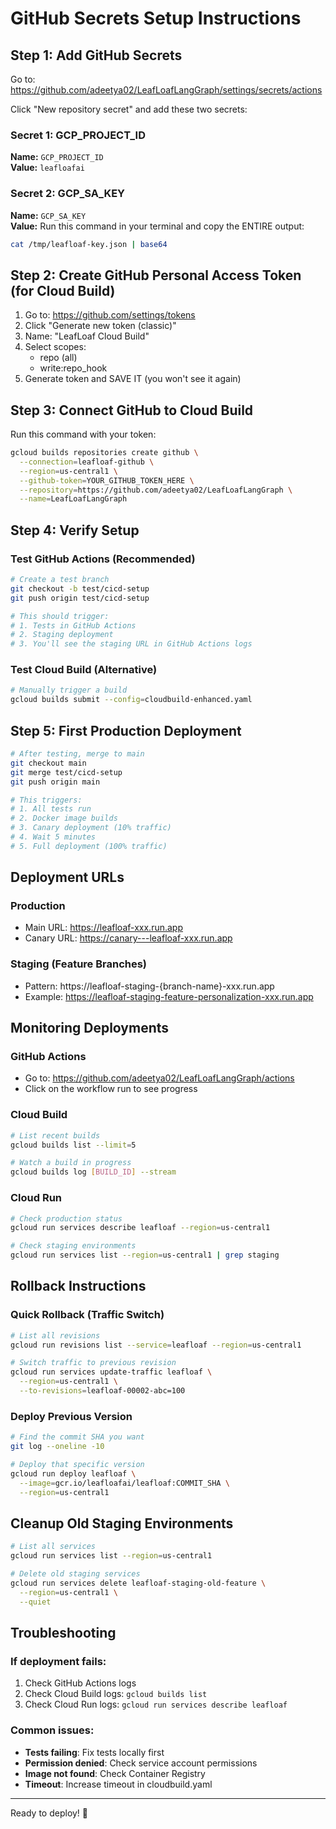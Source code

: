 # GitHub Secrets Setup Instructions

## Step 1: Add GitHub Secrets

Go to: https://github.com/adeetya02/LeafLoafLangGraph/settings/secrets/actions

Click "New repository secret" and add these two secrets:

### Secret 1: GCP_PROJECT_ID
**Name:** `GCP_PROJECT_ID`  
**Value:** `leafloafai`

### Secret 2: GCP_SA_KEY
**Name:** `GCP_SA_KEY`  
**Value:** Run this command in your terminal and copy the ENTIRE output:
```bash
cat /tmp/leafloaf-key.json | base64
```

## Step 2: Create GitHub Personal Access Token (for Cloud Build)

1. Go to: https://github.com/settings/tokens
2. Click "Generate new token (classic)"
3. Name: "LeafLoaf Cloud Build"
4. Select scopes:
   - repo (all)
   - write:repo_hook
5. Generate token and SAVE IT (you won't see it again)

## Step 3: Connect GitHub to Cloud Build

Run this command with your token:
```bash
gcloud builds repositories create github \
  --connection=leafloaf-github \
  --region=us-central1 \
  --github-token=YOUR_GITHUB_TOKEN_HERE \
  --repository=https://github.com/adeetya02/LeafLoafLangGraph \
  --name=LeafLoafLangGraph
```

## Step 4: Verify Setup

### Test GitHub Actions (Recommended)
```bash
# Create a test branch
git checkout -b test/cicd-setup
git push origin test/cicd-setup

# This should trigger:
# 1. Tests in GitHub Actions
# 2. Staging deployment
# 3. You'll see the staging URL in GitHub Actions logs
```

### Test Cloud Build (Alternative)
```bash
# Manually trigger a build
gcloud builds submit --config=cloudbuild-enhanced.yaml
```

## Step 5: First Production Deployment

```bash
# After testing, merge to main
git checkout main
git merge test/cicd-setup
git push origin main

# This triggers:
# 1. All tests run
# 2. Docker image builds
# 3. Canary deployment (10% traffic)
# 4. Wait 5 minutes
# 5. Full deployment (100% traffic)
```

## Deployment URLs

### Production
- Main URL: https://leafloaf-xxx.run.app
- Canary URL: https://canary---leafloaf-xxx.run.app

### Staging (Feature Branches)
- Pattern: https://leafloaf-staging-{branch-name}-xxx.run.app
- Example: https://leafloaf-staging-feature-personalization-xxx.run.app

## Monitoring Deployments

### GitHub Actions
- Go to: https://github.com/adeetya02/LeafLoafLangGraph/actions
- Click on the workflow run to see progress

### Cloud Build
```bash
# List recent builds
gcloud builds list --limit=5

# Watch a build in progress
gcloud builds log [BUILD_ID] --stream
```

### Cloud Run
```bash
# Check production status
gcloud run services describe leafloaf --region=us-central1

# Check staging environments
gcloud run services list --region=us-central1 | grep staging
```

## Rollback Instructions

### Quick Rollback (Traffic Switch)
```bash
# List all revisions
gcloud run revisions list --service=leafloaf --region=us-central1

# Switch traffic to previous revision
gcloud run services update-traffic leafloaf \
  --region=us-central1 \
  --to-revisions=leafloaf-00002-abc=100
```

### Deploy Previous Version
```bash
# Find the commit SHA you want
git log --oneline -10

# Deploy that specific version
gcloud run deploy leafloaf \
  --image=gcr.io/leafloafai/leafloaf:COMMIT_SHA \
  --region=us-central1
```

## Cleanup Old Staging Environments

```bash
# List all services
gcloud run services list --region=us-central1

# Delete old staging services
gcloud run services delete leafloaf-staging-old-feature \
  --region=us-central1 \
  --quiet
```

## Troubleshooting

### If deployment fails:
1. Check GitHub Actions logs
2. Check Cloud Build logs: `gcloud builds list`
3. Check Cloud Run logs: `gcloud run services describe leafloaf`

### Common issues:
- **Tests failing**: Fix tests locally first
- **Permission denied**: Check service account permissions
- **Image not found**: Check Container Registry
- **Timeout**: Increase timeout in cloudbuild.yaml

---

Ready to deploy! 🚀